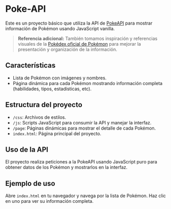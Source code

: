 # Poke-API

Este es un proyecto básico que utiliza la API de [PokeAPI](https://pokeapi.co/) para mostrar información de Pokémon usando JavaScript vanilla.

> **Referencia adicional:** También tomamos inspiración y referencias visuales de la [Pokédex oficial de Pokémon](https://www.pokemon.com/el/pokedex) para mejorar la presentación y organización de la información.

## Características

- Lista de Pokémon con imágenes y nombres.
- Página dinámica para cada Pokémon mostrando información completa (habilidades, tipos, estadísticas, etc).

## Estructura del proyecto

- `/css`: Archivos de estilos.
- `/js`: Scripts JavaScript para consumir la API y manejar la interfaz.
- `/page`: Páginas dinámicas para mostrar el detalle de cada Pokémon.
- `index.html`: Página principal del proyecto.

## Uso de la API

El proyecto realiza peticiones a la PokeAPI usando JavaScript puro para obtener datos de los Pokémon y mostrarlos en la interfaz.

## Ejemplo de uso

Abre `index.html` en tu navegador y navega por la lista de Pokémon. Haz clic en uno para ver su información completa.
